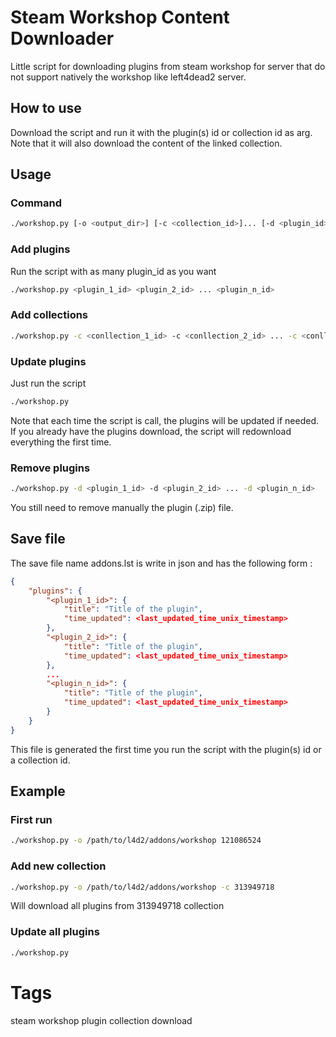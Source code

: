 # Steam Workshop Content Downloader
Little script for downloading plugins from steam workshop for server that do not
support natively the workshop like left4dead2 server.

## How to use
Download the script and run it with the plugin(s) id or collection id as arg. Note that it
will also download the content of the linked collection.

## Usage
### Command
```bash
./workshop.py [-o <output_dir>] [-c <collection_id>]... [-d <plugin_id>]... [<plugin_id>]... <plugin_id>
```

### Add plugins
Run the script with as many plugin_id as you want
```bash
./workshop.py <plugin_1_id> <plugin_2_id> ... <plugin_n_id>
```

### Add collections
```bash
./workshop.py -c <conllection_1_id> -c <conllection_2_id> ... -c <conllection_n_id>
```

### Update plugins
Just run the script
```bash
./workshop.py
```
Note that each time the script is call, the plugins will be updated if needed.
If you already have the plugins download, the script will redownload everything
the first time.

### Remove plugins
```bash
./workshop.py -d <plugin_1_id> -d <plugin_2_id> ... -d <plugin_n_id>
```
You still need to remove manually the plugin (.zip) file.

## Save file
The save file name addons.lst is write in json and has the following form :
```json
{
    "plugins": {
        "<plugin_1_id>": {
            "title": "Title of the plugin",
            "time_updated": <last_updated_time_unix_timestamp>
        },
        "<plugin_2_id>": {
            "title": "Title of the plugin",
            "time_updated": <last_updated_time_unix_timestamp>
        },
        ...
        "<plugin_n_id>": {
            "title": "Title of the plugin",
            "time_updated": <last_updated_time_unix_timestamp>
        }
    }
}
```
This file is generated the first time you run the script with the plugin(s) id
or a collection id.

## Example
### First run
```bash
./workshop.py -o /path/to/l4d2/addons/workshop 121086524
```

### Add new collection
```bash
./workshop.py -o /path/to/l4d2/addons/workshop -c 313949718
```
Will download all plugins from 313949718 collection

### Update all plugins
```bash
./workshop.py
```

# Tags
steam workshop plugin collection download
